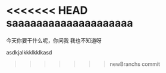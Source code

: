 <<<<<<< HEAD
saaaaaaaaaaaaaaaaaaaa
=======
今天你要干什么呢，你问我 我也不知道呀

asdkjalkkklkklkasd
>>>>>>> newBranchs commit
